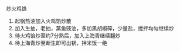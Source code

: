 炒火鸡馅
1. 起锅热油加入火鸡馅炒散
2. 加入生抽，老抽，蒸鱼豉油，多加黑胡椒碎，少量盐，搅拌均匀继续炒
3. 待火鸡馅炒至约7分熟后，加入上海青继续翻炒
4. 待上海青炒至断生即可出锅，拌米饭一绝
